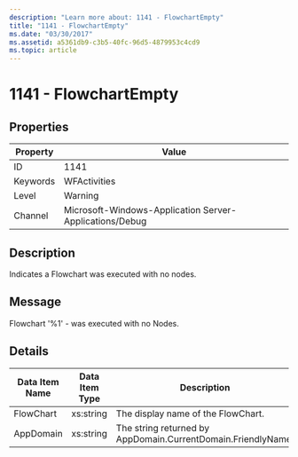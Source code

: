 ```yaml
---
description: "Learn more about: 1141 - FlowchartEmpty"
title: "1141 - FlowchartEmpty"
ms.date: "03/30/2017"
ms.assetid: a5361db9-c3b5-40fc-96d5-4879953c4cd9
ms.topic: article
---
```

# 1141 - FlowchartEmpty

## Properties

| Property | Value |
| - | - |
|ID|1141|  
|Keywords|WFActivities|  
|Level|Warning|  
|Channel|Microsoft-Windows-Application Server-Applications/Debug|  
  
## Description  

 Indicates a Flowchart was executed with no nodes.  
  
## Message  

 Flowchart '%1' - was executed with no Nodes.  
  
## Details  
  
|Data Item Name|Data Item Type|Description|  
|--------------------|--------------------|-----------------|  
|FlowChart|xs:string|The display name of the FlowChart.|  
|AppDomain|xs:string|The string returned by AppDomain.CurrentDomain.FriendlyName.|
